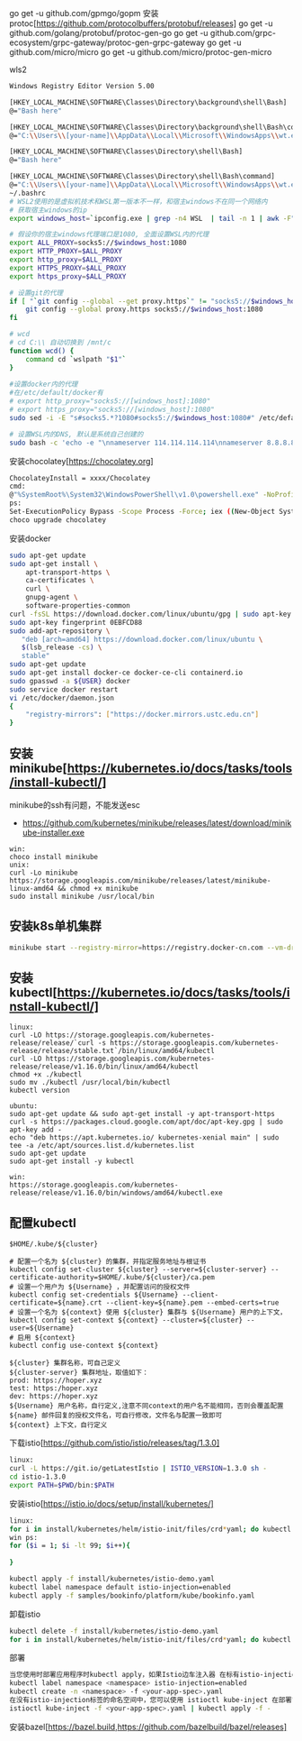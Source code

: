 go get -u github.com/gpmgo/gopm
安装protoc[https://github.com/protocolbuffers/protobuf/releases]
go get -u github.com/golang/protobuf/protoc-gen-go
go get -u github.com/grpc-ecosystem/grpc-gateway/protoc-gen-grpc-gateway
go get -u github.com/micro/micro
go get -u github.com/micro/protoc-gen-micro

wls2
```bash
Windows Registry Editor Version 5.00

[HKEY_LOCAL_MACHINE\SOFTWARE\Classes\Directory\background\shell\Bash]
@="Bash here"

[HKEY_LOCAL_MACHINE\SOFTWARE\Classes\Directory\background\shell\Bash\command]
@="C:\\Users\\[your-name]\\AppData\\Local\\Microsoft\\WindowsApps\\wt.exe"

[HKEY_LOCAL_MACHINE\SOFTWARE\Classes\Directory\shell\Bash]
@="Bash here"

[HKEY_LOCAL_MACHINE\SOFTWARE\Classes\Directory\shell\Bash\command]
@="C:\\Users\\[your-name]\\AppData\\Local\\Microsoft\\WindowsApps\\wt.exe"
~/.bashrc
# WSL2使用的是虚拟机技术和WSL第一版本不一样，和宿主windows不在同一个网络内
# 获取宿主windows的ip
export windows_host=`ipconfig.exe | grep -n4 WSL  | tail -n 1 | awk -F":" '{ print $2 }'  | sed 's/^[ \r\n\t]*//;s/[ \r\n\t]*$//'`

# 假设你的宿主windows代理端口是1080, 全面设置WSL内的代理
export ALL_PROXY=socks5://$windows_host:1080
export HTTP_PROXY=$ALL_PROXY
export http_proxy=$ALL_PROXY
export HTTPS_PROXY=$ALL_PROXY
export https_proxy=$ALL_PROXY

# 设置git的代理
if [ "`git config --global --get proxy.https`" != "socks5://$windows_host:1080" ]; then
    git config --global proxy.https socks5://$windows_host:1080
fi

# wcd
# cd C:\\ 自动切换到 /mnt/c
function wcd() {
    command cd `wslpath "$1"`
}
                         
#设置docker内的代理
#在/etc/default/docker有
# export http_proxy="socks5://[windows_host]:1080"
# export https_proxy="socks5://[windows_host]:1080"
sudo sed -i -E "s#socks5.*?1080#socks5://$windows_host:1080#" /etc/default/docker

# 设置WSL内的DNS, 默认是系统自己创建的
sudo bash -c 'echo -e "\nnameserver 114.114.114.114\nnameserver 8.8.8.8\nnameserver 8.8.4.4" > /etc/resolv.conf'
```

安装chocolatey[https://chocolatey.org]
```bash
ChocolateyInstall = xxxx/Chocolatey
cmd:
@"%SystemRoot%\System32\WindowsPowerShell\v1.0\powershell.exe" -NoProfile -InputFormat None -ExecutionPolicy Bypass -Command "iex ((New-Object System.Net.WebClient).DownloadString('https://chocolatey.org/install.ps1'))" && SET "PATH=%PATH%;%ALLUSERSPROFILE%\chocolatey\bin"
ps:
Set-ExecutionPolicy Bypass -Scope Process -Force; iex ((New-Object System.Net.WebClient).DownloadString('https://chocolatey.org/install.ps1'))
choco upgrade chocolatey
```
安装docker
```bash
sudo apt-get update
sudo apt-get install \
    apt-transport-https \
    ca-certificates \
    curl \
    gnupg-agent \
    software-properties-common
curl -fsSL https://download.docker.com/linux/ubuntu/gpg | sudo apt-key add -
sudo apt-key fingerprint 0EBFCD88
sudo add-apt-repository \
   "deb [arch=amd64] https://download.docker.com/linux/ubuntu \
   $(lsb_release -cs) \
   stable"
sudo apt-get update
sudo apt-get install docker-ce docker-ce-cli containerd.io
sudo gpasswd -a ${USER} docker
sudo service docker restart
vi /etc/docker/daemon.json
{
    "registry-mirrors": ["https://docker.mirrors.ustc.edu.cn"]
}
```

## 安装minikube[https://kubernetes.io/docs/tasks/tools/install-kubectl/]
minikube的ssh有问题，不能发送esc
- https://github.com/kubernetes/minikube/releases/latest/download/minikube-installer.exe
```shell script
win:
choco install minikube
unix:
curl -Lo minikube https://storage.googleapis.com/minikube/releases/latest/minikube-linux-amd64 && chmod +x minikube
sudo install minikube /usr/local/bin
```
## 安装k8s单机集群
```bash
minikube start --registry-mirror=https://registry.docker-cn.com --vm-driver=hyperv --hyperv-virtual-switch "Default Switch"
```
## 安装kubectl[https://kubernetes.io/docs/tasks/tools/install-kubectl/]
```shell script
linux:
curl -LO https://storage.googleapis.com/kubernetes-release/release/`curl -s https://storage.googleapis.com/kubernetes-release/release/stable.txt`/bin/linux/amd64/kubectl
curl -LO https://storage.googleapis.com/kubernetes-release/release/v1.16.0/bin/linux/amd64/kubectl
chmod +x ./kubectl
sudo mv ./kubectl /usr/local/bin/kubectl
kubectl version

ubuntu:
sudo apt-get update && sudo apt-get install -y apt-transport-https
curl -s https://packages.cloud.google.com/apt/doc/apt-key.gpg | sudo apt-key add -
echo "deb https://apt.kubernetes.io/ kubernetes-xenial main" | sudo tee -a /etc/apt/sources.list.d/kubernetes.list
sudo apt-get update
sudo apt-get install -y kubectl

win:
https://storage.googleapis.com/kubernetes-release/release/v1.16.0/bin/windows/amd64/kubectl.exe
```
## 配置kubectl
```shell script
$HOME/.kube/${cluster}

# 配置一个名为 ${cluster} 的集群，并指定服务地址与根证书
kubectl config set-cluster ${cluster} --server=${cluster-server} --certificate-authority=$HOME/.kube/${cluster}/ca.pem
# 设置一个用户为 ${Username} ，并配置访问的授权文件
kubectl config set-credentials ${Username} --client-certificate=${name}.crt --client-key=${name}.pem --embed-certs=true
# 设置一个名为 ${context} 使用 ${cluster} 集群与 ${Username} 用户的上下文，
kubectl config set-context ${context} --cluster=${cluster} --user=${Username}
# 启用 ${context} 
kubectl config use-context ${context}

${cluster} 集群名称，可自己定义
${cluster-server} 集群地址，取值如下： 
prod: https://hoper.xyz
test: https:/hoper.xyz
dev: https://hoper.xyz
${Username} 用户名称，自行定义,注意不同context的用户名不能相同，否则会覆盖配置
${name} 邮件回复的授权文件名，可自行修改，文件名与配置一致即可
${context} 上下文，自行定义
```
下载istio[https://github.com/istio/istio/releases/tag/1.3.0]
```bash
linux:
curl -L https://git.io/getLatestIstio | ISTIO_VERSION=1.3.0 sh -
cd istio-1.3.0
export PATH=$PWD/bin:$PATH
```
安装istio[https://istio.io/docs/setup/install/kubernetes/]
```bash
linux:
for i in install/kubernetes/helm/istio-init/files/crd*yaml; do kubectl apply -f $i; done
win ps:
for ($i = 1; $i -lt 99; $i++){
    
}

kubectl apply -f install/kubernetes/istio-demo.yaml
kubectl label namespace default istio-injection=enabled
kubectl apply -f samples/bookinfo/platform/kube/bookinfo.yaml
```
卸载istio
```bash
kubectl delete -f install/kubernetes/istio-demo.yaml
for i in install/kubernetes/helm/istio-init/files/crd*yaml; do kubectl delete -f $i; done
```

部署
```bash
当您使用时部署应用程序时kubectl apply，如果Istio边车注入器 在标有istio-injection=enabled以下标记的名称空间中启动，它们将自动将Envoy容器注入您的应用程序窗格：
kubectl label namespace <namespace> istio-injection=enabled
kubectl create -n <namespace> -f <your-app-spec>.yaml
在没有istio-injection标签的命名空间中，您可以使用 istioctl kube-inject 在部署它们之前在应用程序窗格中手动注入Envoy容器：
istioctl kube-inject -f <your-app-spec>.yaml | kubectl apply -f -
```
安装bazel[https://bazel.build,https://github.com/bazelbuild/bazel/releases]
